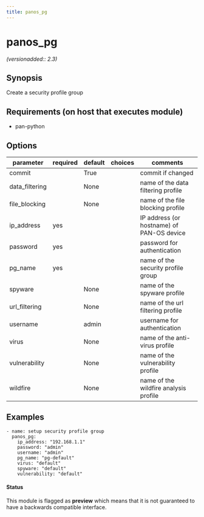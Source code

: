 ```yaml
---
title: panos_pg
---
```

# panos_pg

_(versionadded:: 2.3)_


## Synopsis

Create a security profile group


## Requirements (on host that executes module)

- pan-python

## Options

| parameter | required | default | choices | comments |
| --- | --- | --- | --- | --- |
| commit |  | True |  | commit if changed |
| data_filtering |  | None |  | name of the data filtering profile |
| file_blocking |  | None |  | name of the file blocking profile |
| ip_address | yes |  |  | IP address (or hostname) of PAN-OS device |
| password | yes |  |  | password for authentication |
| pg_name | yes |  |  | name of the security profile group |
| spyware |  | None |  | name of the spyware profile |
| url_filtering |  | None |  | name of the url filtering profile |
| username |  | admin |  | username for authentication |
| virus |  | None |  | name of the anti-virus profile |
| vulnerability |  | None |  | name of the vulnerability profile |
| wildfire |  | None |  | name of the wildfire analysis profile |

## Examples

    - name: setup security profile group
      panos_pg:
        ip_address: "192.168.1.1"
        password: "admin"
        username: "admin"
        pg_name: "pg-default"
        virus: "default"
        spyware: "default"
        vulnerability: "default"




#### Status

This module is flagged as **preview** which means that it is not guaranteed to have a backwards compatible interface.


